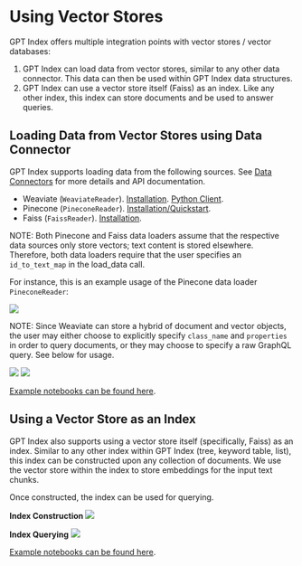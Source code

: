 # Using Vector Stores

GPT Index offers multiple integration points with vector stores / vector databases: 

1) GPT Index can load data from vector stores, similar to any other data connector. This data can then be used within GPT Index data structures.
2) GPT Index can use a vector store itself (Faiss) as an index. Like any other index, this index can store documents and be used to answer queries.


## Loading Data from Vector Stores using Data Connector
GPT Index supports loading data from the following sources. See [Data Connectors](data_connectors.md) for more details and API documentation.

- Weaviate (`WeaviateReader`). [Installation](https://weaviate.io/developers/weaviate/current/getting-started/installation.html). [Python Client](https://weaviate.io/developers/weaviate/current/client-libraries/python.html).
- Pinecone (`PineconeReader`). [Installation/Quickstart](https://docs.pinecone.io/docs/quickstart).
- Faiss (`FaissReader`). [Installation](https://github.com/facebookresearch/faiss/blob/main/INSTALL.md).

NOTE: Both Pinecone and Faiss data loaders assume that the respective data sources only store vectors; text content is stored elsewhere. Therefore, both data loaders require that the user specifies an `id_to_text_map` in the load_data call.

For instance, this is an example usage of the Pinecone data loader `PineconeReader`:

![](/_static/vector_stores/pinecone_reader.png)


NOTE: Since Weaviate can store a hybrid of document and vector objects, the user may either choose to explicitly specify `class_name` and `properties` in order to query documents, or they may choose to specify a raw GraphQL query. See below for usage.

![](/_static/vector_stores/weaviate_reader_0.png)
![](/_static/vector_stores/weaviate_reader_1.png)

[Example notebooks can be found here](https://github.com/jerryjliu/gpt_index/tree/main/examples/data_connectors).


## Using a Vector Store as an Index

GPT Index also supports using a vector store itself (specifically, Faiss) as an index. Similar to 
any other index within GPT Index (tree, keyword table, list), this index can be constructed upon any collection
of documents. We use the vector store within the index to store embeddings for the input text chunks.

Once constructed, the index can be used for querying.

**Index Construction**
![](/_static/vector_stores/faiss_index_0.png)

**Index Querying**
![](/_static/vector_stores/faiss_index_1.png)


[Example notebooks can be found here](https://github.com/jerryjliu/gpt_index/tree/main/examples/vector_indices).